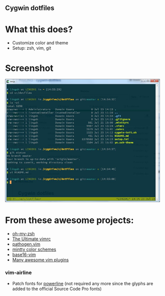 Cygwin dotfiles
---
# What this does?
- Customize color and theme
- Setup: zsh, vim, git

# Screenshot
![Screenshot](./screenshot.jpg?raw=true)

# From these awesome projects:
- [oh-my-zsh](https://github.com/robbyrussell/oh-my-zsh)
- [The Ultimate vimrc](https://github.com/amix/vimrc)
- [pathogen.vim](https://github.com/tpope/vim-pathogen)
- [mintty color schemes](https://github.com/oumu/mintty-color-schemes)
- [base16-vim](https://github.com/chriskempson/base16-vim)
- [Many awesome vim plugins](http://vimawesome.com/)

### vim-airline
- Patch fonts for [powerline](https://github.com/powerline/fonts) (not required any more since the glyphs are added to the official Source Code Pro fonts)
